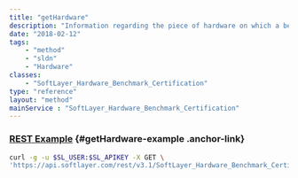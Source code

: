 ```yaml
---
title: "getHardware"
description: "Information regarding the piece of hardware on which a benchmark certification test was performed."
date: "2018-02-12"
tags:
    - "method"
    - "sldn"
    - "Hardware"
classes:
    - "SoftLayer_Hardware_Benchmark_Certification"
type: "reference"
layout: "method"
mainService : "SoftLayer_Hardware_Benchmark_Certification"
---
```


### [REST Example](#getHardware-example) <a href="/article/rest/"><i class="fas fa-question"></i></a> {#getHardware-example .anchor-link} 
```bash
curl -g -u $SL_USER:$SL_APIKEY -X GET \
'https://api.softlayer.com/rest/v3.1/SoftLayer_Hardware_Benchmark_Certification/{SoftLayer_Hardware_Benchmark_CertificationID}/getHardware'
```
